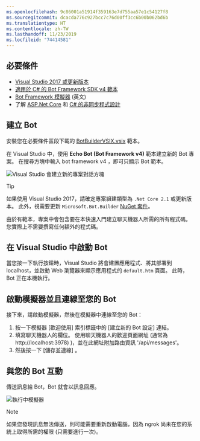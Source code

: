 ```yaml
---
ms.openlocfilehash: 9c86001a51914f359163e7d755aa57e1c54127f8
ms.sourcegitcommit: dcacda776c927bcc7c76d00ff3cc6b00b062bd6b
ms.translationtype: HT
ms.contentlocale: zh-TW
ms.lasthandoff: 11/23/2019
ms.locfileid: "74414581"
---
```

## <a name="prerequisites"></a>必要條件
- [Visual Studio 2017 或更新版本](https://www.visualstudio.com/downloads)
- [適用於 C# 的 Bot Framework SDK v4 範本](https://aka.ms/bot-vsix)
- [Bot Framework 模擬器](https://aka.ms/bot-framework-emulator-readme) (英文)
- 了解 [ASP.Net Core](https://docs.microsoft.com/aspnet/core/) 和 [ C# 的非同步程式設計](https://docs.microsoft.com/dotnet/csharp/programming-guide/concepts/async/index)

## <a name="create-a-bot"></a>建立 Bot
安裝您在必要條件區段下載的 [BotBuilderVSIX.vsix](https://aka.ms/bot-vsix) 範本。

在 Visual Studio 中，使用 **Echo Bot (Bot Framework v4)** 範本建立新的 Bot 專案。 在搜尋方塊中輸入 bot framework v4  ，即可只顯示 Bot 範本。

![Visual Studio 會建立新的專案對話方塊](../media/azure-bot-quickstarts/bot-builder-dotnet-project-vs2019.png)

> [!TIP] 
> 如果使用 Visual Studio 2017，請確定專案組建類型為 ``.Net Core 2.1`` 或更新版本。 此外，視需要更新 `Microsoft.Bot.Builder` [NuGet 套件](https://docs.microsoft.com/nuget/quickstart/install-and-use-a-package-in-visual-studio)。

由於有範本，專案中會包含要在本快速入門建立聊天機器人所需的所有程式碼。 您實際上不需要撰寫任何額外的程式碼。

## <a name="start-your-bot-in-visual-studio"></a>在 Visual Studio 中啟動 Bot

當您按一下執行按鈕時，Visual Studio 將會建置應用程式、將其部署到 localhost，並啟動 Web 瀏覽器來顯示應用程式的 `default.htm` 頁面。 此時，Bot 正在本機執行。

## <a name="start-the-emulator-and-connect-your-bot"></a>啟動模擬器並且連線至您的 Bot

接下來，請啟動模擬器，然後在模擬器中連線至您的 Bot：

1. 按一下模擬器 [歡迎使用] 索引標籤中的 [建立新的 Bot 設定]  連結。 
2. 填寫聊天機器人的欄位。 使用聊天機器人的歡迎頁面網址 (通常為 http://localhost:3978) )，並在此網址附加路由資訊 '/api/messages'。
3. 然後按一下 [儲存並連線]  。

## <a name="interact-with-your-bot"></a>與您的 Bot 互動

傳送訊息給 Bot，Bot 就會以訊息回應。

![執行中模擬器](~/media/emulator-v4/emulator-running.png)

> [!NOTE]
> 如果您發現訊息無法傳送，則可能需要重新啟動電腦，因為 ngrok 尚未在您的系統上取得所需的權限 (只需要進行一次)。
